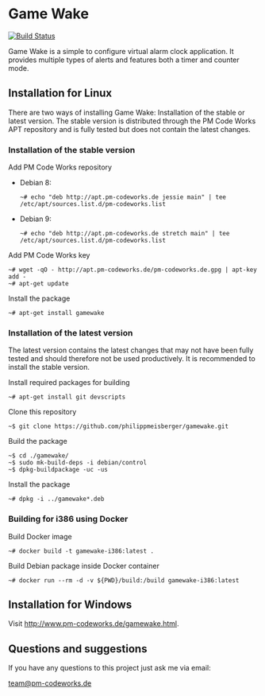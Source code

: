 Game Wake
=========

[![Build Status](https://travis-ci.org/philippmeisberger/gamewake.svg?branch=master)](https://travis-ci.org/philippmeisberger/gamewake)

Game Wake is a simple to configure virtual alarm clock application. It provides multiple types of alerts and features both a timer and counter mode.

Installation for Linux
----------------------

There are two ways of installing Game Wake: Installation of the stable or latest version. The stable version is distributed through the PM Code Works APT repository and is fully tested but does not contain the latest changes.

### Installation of the stable version

Add PM Code Works repository

* Debian 8:

    `~# echo "deb http://apt.pm-codeworks.de jessie main" | tee /etc/apt/sources.list.d/pm-codeworks.list`

* Debian 9:

    `~# echo "deb http://apt.pm-codeworks.de stretch main" | tee /etc/apt/sources.list.d/pm-codeworks.list`

Add PM Code Works key

    ~# wget -qO - http://apt.pm-codeworks.de/pm-codeworks.de.gpg | apt-key add -
    ~# apt-get update

Install the package

    ~# apt-get install gamewake

### Installation of the latest version

The latest version contains the latest changes that may not have been fully tested and should therefore not be used productively. It is recommended to install the stable version.

Install required packages for building

    ~# apt-get install git devscripts

Clone this repository

    ~$ git clone https://github.com/philippmeisberger/gamewake.git

Build the package

    ~$ cd ./gamewake/
    ~$ sudo mk-build-deps -i debian/control
    ~$ dpkg-buildpackage -uc -us

Install the package

    ~# dpkg -i ../gamewake*.deb

### Building for i386 using Docker

Build Docker image

    ~# docker build -t gamewake-i386:latest .

Build Debian package inside Docker container

    ~# docker run --rm -d -v ${PWD}/build:/build gamewake-i386:latest

Installation for Windows
------------------------

Visit <http://www.pm-codeworks.de/gamewake.html>.

Questions and suggestions
-------------------------

If you have any questions to this project just ask me via email:

<team@pm-codeworks.de>

